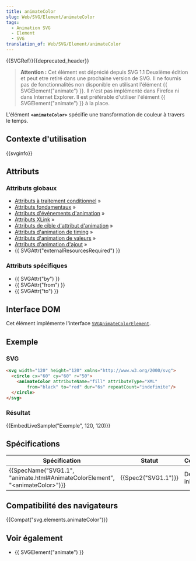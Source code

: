 ```yaml
---
title: animateColor
slug: Web/SVG/Element/animateColor
tags:
  - Animation SVG
  - Element
  - SVG
translation_of: Web/SVG/Element/animateColor
---
```

{{SVGRef}}{{deprecated_header}}

> **Attention :** Cet élément est déprécié depuis SVG 1.1 Deuxième édition et peut etre retiré dans une prochaine version de SVG. Il ne fournis pas de fonctionnalités non disponible en utilisant l'élément {{ SVGElement("animate") }}. Il n'est pas implémenté dans Firefox ni dans Internet Explorer. Il est préférable d'utiliser l'élément {{ SVGElement("animate") }} à la place.

L'élément **`<animateColor>`** spécifie une transformation de couleur à travers le temps.

## Contexte d'utilisation

{{svginfo}}

## Attributs

### Attributs globaux

- [Attributs à traitement conditionnel](/fr/docs/Web/SVG/Attribute#ConditionalProccessing) »
- [Attributs fondamentaux](/fr/docs/Web/SVG/Attribute#Core) »
- [Attributs d'événements d'animation](/fr/docs/SVG/Attribute#AnimationEvent) »
- [Attributs XLink](/fr/docs/Web/SVG/Attribute#XLink) »
- [Attributs de cible d'attribut d'animation](/fr/docs/Web/SVG/Attribute#AnimationAttributeTarget) »
- [Attributs d'animation de timing](/fr/docs/SVG/Attribute#AnimationTiming "SVG/Attribute#AnimationTiming") »
- [Attributs d'animation de valeurs](/fr/docs/SVG/Attribute#AnimationValue "SVG/Attribute#AnimationValue") »
- [Attributs d'animation d'ajout](/fr/docs/SVG/Attribute#AnimationAddition "SVG/Attribute#AnimationAddition") »
- {{ SVGAttr("externalResourcesRequired") }}

### Attributs spécifiques

- {{ SVGAttr("by") }}
- {{ SVGAttr("from") }}
- {{ SVGAttr("to") }}

## Interface DOM

Cet élément implémente l'interface [`SVGAnimateColorElement`](/fr/docs/DOM/SVGAnimateColorElement "en/DOM/SVGAnimateColorElement").

## Exemple

### SVG

```html
<svg width="120" height="120" xmlns="http://www.w3.org/2000/svg">
  <circle cx="60" cy="60" r="50">
    <animateColor attributeName="fill" attributeType="XML"
        from="black" to="red" dur="6s" repeatCount="indefinite"/>
  </circle>
</svg>
```

### Résultat

{{EmbedLiveSample("Exemple", 120, 120)}}

## Spécifications

| Spécification                                                                                                | Statut                   | Commentaire         |
| ------------------------------------------------------------------------------------------------------------ | ------------------------ | ------------------- |
| {{SpecName("SVG1.1", "animate.html#AnimateColorElement", "&lt;animateColor&gt;")}} | {{Spec2("SVG1.1")}} | Définition initiale |

## Compatibilité des navigateurs

{{Compat("svg.elements.animateColor")}}

## Voir également

- {{ SVGElement("animate") }}
